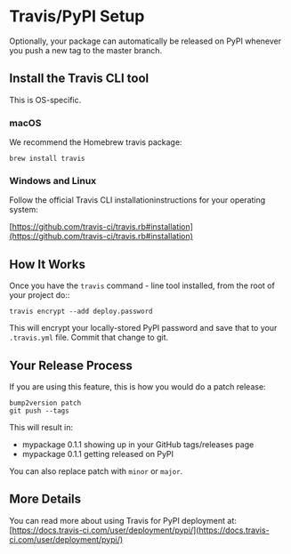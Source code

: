 # Travis/PyPI Setup

Optionally, your package can automatically be released on PyPI whenever you
push a new tag to the master branch.

## Install the Travis CLI tool

This is OS-specific.

### macOS

We recommend the Homebrew travis package:

```console
brew install travis
```

### Windows and Linux

Follow the official Travis CLI installationinstructions for your operating system:

[https://github.com/travis-ci/travis.rb#installation](https://github.com/travis-ci/travis.rb#installation)

## How It Works

Once you have the `travis` command - line tool installed, from the root of your project do::

```console
travis encrypt --add deploy.password
```

This will encrypt your locally-stored PyPI password and save that to your `.travis.yml` file. Commit that change to git.

## Your Release Process

If you are using this feature, this is how you would do a patch release:

```console
bump2version patch
git push --tags
```

This will result in:

- mypackage 0.1.1 showing up in your GitHub tags/releases page
- mypackage 0.1.1 getting released on PyPI

You can also replace patch with `minor` or `major`.

## More Details

You can read more about using Travis for PyPI deployment at:
[https://docs.travis-ci.com/user/deployment/pypi/](https://docs.travis-ci.com/user/deployment/pypi/)
